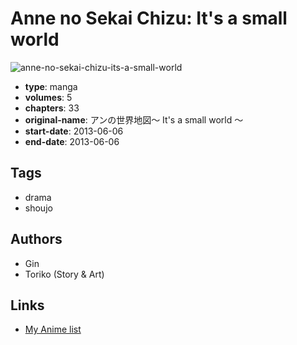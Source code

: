 # Anne no Sekai Chizu: It's a small world

![anne-no-sekai-chizu-its-a-small-world](https://cdn.myanimelist.net/images/manga/1/240662.jpg)

-   **type**: manga
-   **volumes**: 5
-   **chapters**: 33
-   **original-name**: アンの世界地図～ It's a small world ～
-   **start-date**: 2013-06-06
-   **end-date**: 2013-06-06

## Tags

-   drama
-   shoujo

## Authors

-   Gin
-   Toriko (Story & Art)

## Links

-   [My Anime list](https://myanimelist.net/manga/130577/Anne_no_Sekai_Chizu__Its_a_small_world)
